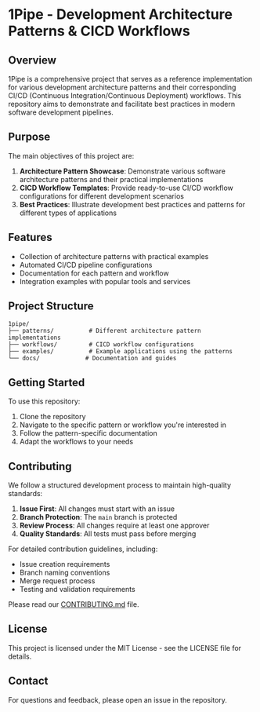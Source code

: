 # 1Pipe - Development Architecture Patterns & CICD Workflows

## Overview

1Pipe is a comprehensive project that serves as a reference implementation for various development architecture patterns and their corresponding CI/CD (Continuous Integration/Continuous Deployment) workflows. This repository aims to demonstrate and facilitate best practices in modern software development pipelines.

## Purpose

The main objectives of this project are:

1. **Architecture Pattern Showcase**: Demonstrate various software architecture patterns and their practical implementations
2. **CICD Workflow Templates**: Provide ready-to-use CI/CD workflow configurations for different development scenarios
3. **Best Practices**: Illustrate development best practices and patterns for different types of applications

## Features

- Collection of architecture patterns with practical examples
- Automated CI/CD pipeline configurations
- Documentation for each pattern and workflow
- Integration examples with popular tools and services

## Project Structure

```
1pipe/
├── patterns/          # Different architecture pattern implementations
├── workflows/         # CICD workflow configurations
├── examples/          # Example applications using the patterns
└── docs/             # Documentation and guides
```

## Getting Started

To use this repository:

1. Clone the repository
2. Navigate to the specific pattern or workflow you're interested in
3. Follow the pattern-specific documentation
4. Adapt the workflows to your needs

## Contributing

We follow a structured development process to maintain high-quality standards:

1. **Issue First**: All changes must start with an issue
2. **Branch Protection**: The `main` branch is protected
3. **Review Process**: All changes require at least one approver
4. **Quality Standards**: All tests must pass before merging

For detailed contribution guidelines, including:
- Issue creation requirements
- Branch naming conventions
- Merge request process
- Testing and validation requirements

Please read our [CONTRIBUTING.md](CONTRIBUTING.md) file.

## License

This project is licensed under the MIT License - see the LICENSE file for details.

## Contact

For questions and feedback, please open an issue in the repository. 
